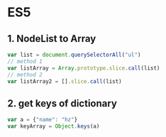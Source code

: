 # ES5
## 1. NodeList to Array
```javascript
var list = document.querySelectorAll("ul")
// method 1
var listArray = Array.prototype.slice.call(list)
// method 2
var listArray2 = [].slice.call(list)
```

## 2. get keys of dictionary
```javascript
var a = {"name": "hz"}
var keyArray = Object.keys(a)
```
